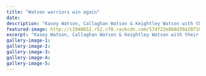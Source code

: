 ```yaml
---
title: "Watson warriors win again"
date: 
description: "Kasey Watson, Callaghan Watson & Keightley Watson with their Sydney medals.The Watson family has continued their success at international judo tournaments with a trio of medals at the recent Sydney..."
featured-image: http://c1940652.r52.cf0.rackcdn.com/57df22e8b8d39a2071001f40/Kasey,-Callaghan--Keightley-medal-at-Sydney-Sept-2016.jpg
excerpt: "Kasey Watson, Callaghan Watson & Keightley Watson with their Sydney medals.The Watson family has continued their success at international judo tournaments with a trio of medals at the recent Sydney Open at Olympic Park."
gallery-image-1: 
gallery-image-2: 
gallery-image-3: 
gallery-image-4: 
gallery-image-5: 
---
```

